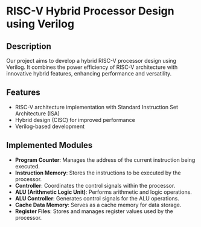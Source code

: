 # RISC-V Hybrid Processor Design using Verilog

## Description

Our project aims to develop a hybrid RISC-V processor design using Verilog. It combines the power efficiency of RISC-V architecture with innovative hybrid features, enhancing performance and versatility.

## Features

- RISC-V architecture implementation with Standard Instruction Set Architecture (ISA)
- Hybrid design (CISC) for improved performance
- Verilog-based development

## Implemented Modules

- **Program Counter**: Manages the address of the current instruction being executed.
- **Instruction Memory**: Stores the instructions to be executed by the processor.
- **Controller**: Coordinates the control signals within the processor.
- **ALU (Arithmetic Logic Unit)**: Performs arithmetic and logic operations.
- **ALU Controller**: Generates control signals for the ALU operations.
- **Cache Data Memory**: Serves as a cache memory for data storage.
- **Register Files**: Stores and manages register values used by the processor.


